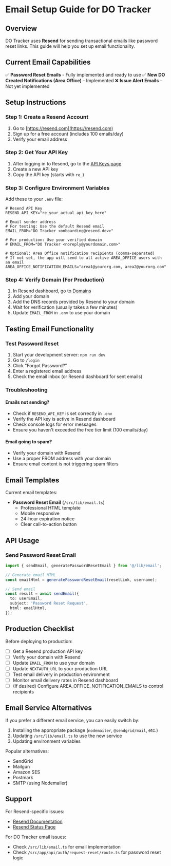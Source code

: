 # Email Setup Guide for DO Tracker

## Overview
DO Tracker uses **Resend** for sending transactional emails like password reset links. This guide will help you set up email functionality.

## Current Email Capabilities
✅ **Password Reset Emails** - Fully implemented and ready to use
✅ **New DO Created Notifications (Area Office)** - Implemented
❌ **Issue Alert Emails** - Not yet implemented

## Setup Instructions

### Step 1: Create a Resend Account
1. Go to [https://resend.com](https://resend.com)
2. Sign up for a free account (includes 100 emails/day)
3. Verify your email address

### Step 2: Get Your API Key
1. After logging in to Resend, go to the [API Keys page](https://resend.com/api-keys)
2. Create a new API key
3. Copy the API key (starts with `re_`)

### Step 3: Configure Environment Variables
Add these to your `.env` file:

```env
# Resend API Key
RESEND_API_KEY="re_your_actual_api_key_here"

# Email sender address
# For testing: Use the default Resend email
EMAIL_FROM="DO Tracker <onboarding@resend.dev>"

# For production: Use your verified domain
# EMAIL_FROM="DO Tracker <noreply@yourdomain.com>"

# Optional: Area Office notification recipients (comma-separated)
# If not set, the app will send to all active AREA_OFFICE users with an email
AREA_OFFICE_NOTIFICATION_EMAILS="area1@yourorg.com, area2@yourorg.com"
```

### Step 4: Verify Domain (For Production)
1. In Resend dashboard, go to [Domains](https://resend.com/domains)
2. Add your domain
3. Add the DNS records provided by Resend to your domain
4. Wait for verification (usually takes a few minutes)
5. Update `EMAIL_FROM` in `.env` to use your domain

## Testing Email Functionality

### Test Password Reset
1. Start your development server: `npm run dev`
2. Go to `/login`
3. Click "Forgot Password?"
4. Enter a registered email address
5. Check the email inbox (or Resend dashboard for sent emails)

### Troubleshooting

#### Emails not sending?
- Check if `RESEND_API_KEY` is set correctly in `.env`
- Verify the API key is active in Resend dashboard
- Check console logs for error messages
- Ensure you haven't exceeded the free tier limit (100 emails/day)

#### Email going to spam?
- Verify your domain with Resend
- Use a proper FROM address with your domain
- Ensure email content is not triggering spam filters

## Email Templates

Current email templates:
- **Password Reset Email** (`/src/lib/email.ts`)
  - Professional HTML template
  - Mobile responsive
  - 24-hour expiration notice
  - Clear call-to-action button

## API Usage

### Send Password Reset Email
```typescript
import { sendEmail, generatePasswordResetEmail } from '@/lib/email';

// Generate email HTML
const emailHtml = generatePasswordResetEmail(resetLink, username);

// Send email
const result = await sendEmail({
  to: userEmail,
  subject: 'Password Reset Request',
  html: emailHtml,
});
```

## Production Checklist

Before deploying to production:
- [ ] Get a Resend production API key
- [ ] Verify your domain with Resend
- [ ] Update `EMAIL_FROM` to use your domain
- [ ] Update `NEXTAUTH_URL` to your production URL
- [ ] Test email delivery in production environment
- [ ] Monitor email delivery rates in Resend dashboard
- [ ] (If desired) Configure AREA_OFFICE_NOTIFICATION_EMAILS to control recipients

## Email Service Alternatives

If you prefer a different email service, you can easily switch by:
1. Installing the appropriate package (`nodemailer`, `@sendgrid/mail`, etc.)
2. Updating `/src/lib/email.ts` to use the new service
3. Updating environment variables

Popular alternatives:
- SendGrid
- Mailgun
- Amazon SES
- Postmark
- SMTP (using Nodemailer)

## Support

For Resend-specific issues:
- [Resend Documentation](https://resend.com/docs)
- [Resend Status Page](https://status.resend.com)

For DO Tracker email issues:
- Check `/src/lib/email.ts` for email implementation
- Check `/src/app/api/auth/request-reset/route.ts` for password reset logic